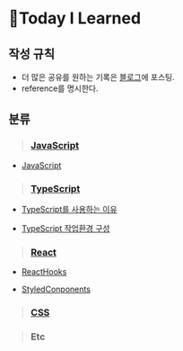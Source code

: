 # 📝Today I Learned

## 작성 규칙

- 더 많은 공유를 원하는 기록은 [블로그](http://s-log.netlify.app/)에 포스팅.
- reference를 명시한다.

## 분류

> ### [JavaScript](https://github.com/usgnusmig/TIL/tree/main/JavaScript)

- [JavaScript](https://github.com/usgnusmig/TIL/blob/main/JavaScript/JavaScript.md)

> ### [TypeScript](https://github.com/usgnusmig/TIL/tree/main/TypeScript)

- [TypeScript를 사용하는 이유](https://github.com/usgnusmig/TIL/blob/main/TypeScript/WhyTypeScript.md)

- [TypeScript 작업환경 구성](https://github.com/usgnusmig/TIL/blob/main/TypeScript/TypeScriptSetUp.md)

> ### [React](https://github.com/usgnusmig/TIL/tree/main/React)

- [ReactHooks](https://github.com/usgnusmig/TIL/blob/main/React/ReactHooks.md)

- [StyledConponents](https://github.com/usgnusmig/TIL/blob/main/React/StyledComponents.md)

> ### [CSS](https://github.com/usgnusmig/TIL/tree/main/CSS)

> ### Etc
